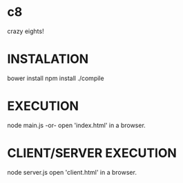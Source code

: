 # c8
crazy eights!

INSTALATION
====================================================
bower install
npm install
./compile

EXECUTION
====================================================
node main.js
	-or-
open 'index.html' in a browser.

CLIENT/SERVER EXECUTION
====================================================
node server.js
open 'client.html' in a browser.
